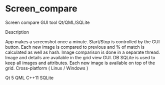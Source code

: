 # Screen_compare
Screen compare GUI tool Qt/QML/SQLite

Description

App makes a screenshot once a minute. Start/Stop is controlled by the GUI button. Each new image is compared to previous and % of match is calculated as well as hash.
Image comparison is done in a separate thread. Image and details are available in the grid view GUI.
DB SQLite is used to keep all images and attributes.
Each new image is available on top of the grid.
Cross-platform ( Linux / Windows )

Qt 5
QML
С++11
SQLite
